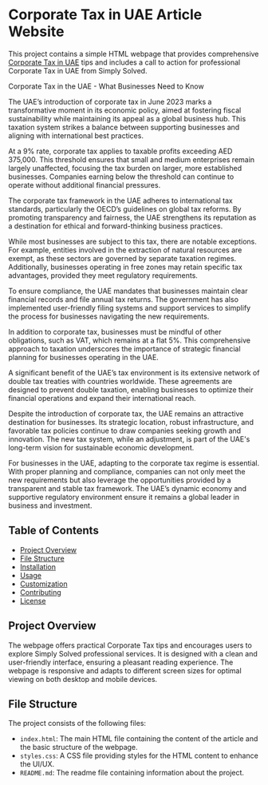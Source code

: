 # Corporate Tax in UAE Article Website

This project contains a simple HTML webpage that provides comprehensive <a href=https://www.simplysolved.ae/uae-corporate-tax/>Corporate Tax in UAE</a> tips and includes a call to action for professional Corporate Tax in UAE from Simply Solved.

Corporate Tax in the UAE - What Businesses Need to Know

The UAE’s introduction of corporate tax in June 2023 marks a transformative moment in its economic policy, aimed at fostering fiscal sustainability while maintaining its appeal as a global business hub. This taxation system strikes a balance between supporting businesses and aligning with international best practices.

At a 9% rate, corporate tax applies to taxable profits exceeding AED 375,000. This threshold ensures that small and medium enterprises remain largely unaffected, focusing the tax burden on larger, more established businesses. Companies earning below the threshold can continue to operate without additional financial pressures.

The corporate tax framework in the UAE adheres to international tax standards, particularly the OECD’s guidelines on global tax reforms. By promoting transparency and fairness, the UAE strengthens its reputation as a destination for ethical and forward-thinking business practices.

While most businesses are subject to this tax, there are notable exceptions. For example, entities involved in the extraction of natural resources are exempt, as these sectors are governed by separate taxation regimes. Additionally, businesses operating in free zones may retain specific tax advantages, provided they meet regulatory requirements.

To ensure compliance, the UAE mandates that businesses maintain clear financial records and file annual tax returns. The government has also implemented user-friendly filing systems and support services to simplify the process for businesses navigating the new requirements.

In addition to corporate tax, businesses must be mindful of other obligations, such as VAT, which remains at a flat 5%. This comprehensive approach to taxation underscores the importance of strategic financial planning for businesses operating in the UAE.

A significant benefit of the UAE’s tax environment is its extensive network of double tax treaties with countries worldwide. These agreements are designed to prevent double taxation, enabling businesses to optimize their financial operations and expand their international reach.

Despite the introduction of corporate tax, the UAE remains an attractive destination for businesses. Its strategic location, robust infrastructure, and favorable tax policies continue to draw companies seeking growth and innovation. The new tax system, while an adjustment, is part of the UAE's long-term vision for sustainable economic development.

For businesses in the UAE, adapting to the corporate tax regime is essential. With proper planning and compliance, companies can not only meet the new requirements but also leverage the opportunities provided by a transparent and stable tax framework. The UAE’s dynamic economy and supportive regulatory environment ensure it remains a global leader in business and investment.

## Table of Contents

- [Project Overview](#project-overview)
- [File Structure](#file-structure)
- [Installation](#installation)
- [Usage](#usage)
- [Customization](#customization)
- [Contributing](#contributing)
- [License](#license)

## Project Overview

The webpage offers practical Corporate Tax tips and encourages users to explore Simply Solved professional services. It is designed with a clean and user-friendly interface, ensuring a pleasant reading experience. The webpage is responsive and adapts to different screen sizes for optimal viewing on both desktop and mobile devices.

## File Structure

The project consists of the following files:


- `index.html`: The main HTML file containing the content of the article and the basic structure of the webpage.
- `styles.css`: A CSS file providing styles for the HTML content to enhance the UI/UX.
- `README.md`: The readme file containing information about the project.
